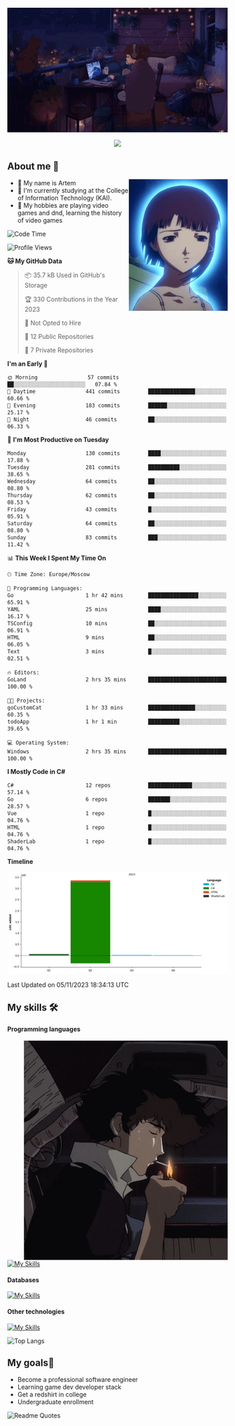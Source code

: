 <div align="center">
  <p>
    <img src="assets/lo-fi.gif">
  </p>
  <p>
    <img src="https://readme-typing-svg.herokuapp.com?color=%2336BCF7&lines=Welcome-to-my-profile&center=true&width=380&height=50&duration=4000&pause=1000">
  </p>
</div>

<div>
  <h2>About me 🚀</h2>
   <div align="center">
    <img src="assets/lain2.gif" align="right" height="300px">
  </div>
  <ul>
    <li>👨 My name is Artem</li>
    <li>🌱 I'm currently studying at the College of Information Technology (KAI).</li>
    <li>👾 My hobbies are playing video games and dnd, learning the history of video games </li>
  </ul>
</div>


<!--START_SECTION:waka-->
![Code Time](http://img.shields.io/badge/Code%20Time-28%20hrs%203%20mins-blue)

![Profile Views](http://img.shields.io/badge/Profile%20Views-4-blue)

**🐱 My GitHub Data** 

> 📦 35.7 kB Used in GitHub's Storage 
 > 
> 🏆 330 Contributions in the Year 2023
 > 
> 🚫 Not Opted to Hire
 > 
> 📜 12 Public Repositories 
 > 
> 🔑 7 Private Repositories 
 > 
**I'm an Early 🐤** 

```text
🌞 Morning                57 commits          ██░░░░░░░░░░░░░░░░░░░░░░░   07.84 % 
🌆 Daytime                441 commits         ███████████████░░░░░░░░░░   60.66 % 
🌃 Evening                183 commits         ██████░░░░░░░░░░░░░░░░░░░   25.17 % 
🌙 Night                  46 commits          ██░░░░░░░░░░░░░░░░░░░░░░░   06.33 % 
```
📅 **I'm Most Productive on Tuesday** 

```text
Monday                   130 commits         ████░░░░░░░░░░░░░░░░░░░░░   17.88 % 
Tuesday                  281 commits         ██████████░░░░░░░░░░░░░░░   38.65 % 
Wednesday                64 commits          ██░░░░░░░░░░░░░░░░░░░░░░░   08.80 % 
Thursday                 62 commits          ██░░░░░░░░░░░░░░░░░░░░░░░   08.53 % 
Friday                   43 commits          █░░░░░░░░░░░░░░░░░░░░░░░░   05.91 % 
Saturday                 64 commits          ██░░░░░░░░░░░░░░░░░░░░░░░   08.80 % 
Sunday                   83 commits          ███░░░░░░░░░░░░░░░░░░░░░░   11.42 % 
```


📊 **This Week I Spent My Time On** 

```text
🕑︎ Time Zone: Europe/Moscow

💬 Programming Languages: 
Go                       1 hr 42 mins        ████████████████░░░░░░░░░   65.91 % 
YAML                     25 mins             ████░░░░░░░░░░░░░░░░░░░░░   16.17 % 
TSConfig                 10 mins             ██░░░░░░░░░░░░░░░░░░░░░░░   06.91 % 
HTML                     9 mins              ██░░░░░░░░░░░░░░░░░░░░░░░   06.05 % 
Text                     3 mins              █░░░░░░░░░░░░░░░░░░░░░░░░   02.51 % 

🔥 Editors: 
GoLand                   2 hrs 35 mins       █████████████████████████   100.00 % 

🐱‍💻 Projects: 
goCustomCat              1 hr 33 mins        ███████████████░░░░░░░░░░   60.35 % 
todoApp                  1 hr 1 min          ██████████░░░░░░░░░░░░░░░   39.65 % 

💻 Operating System: 
Windows                  2 hrs 35 mins       █████████████████████████   100.00 % 
```

**I Mostly Code in C#** 

```text
C#                       12 repos            ██████████████░░░░░░░░░░░   57.14 % 
Go                       6 repos             ███████░░░░░░░░░░░░░░░░░░   28.57 % 
Vue                      1 repo              █░░░░░░░░░░░░░░░░░░░░░░░░   04.76 % 
HTML                     1 repo              █░░░░░░░░░░░░░░░░░░░░░░░░   04.76 % 
ShaderLab                1 repo              █░░░░░░░░░░░░░░░░░░░░░░░░   04.76 % 
```



**Timeline**

![Lines of Code chart](https://raw.githubusercontent.com/nifle3/nifle3/main/assets/bar_graph.png)


 Last Updated on 05/11/2023 18:34:13 UTC
<!--END_SECTION:waka-->

## My skills 🛠️
#### Programming languages
<div align="center">
  <img src="assets/bebop_smoke.gif" align="right" height="500px">
</div>


[![My Skills](https://skillicons.dev/icons?i=go,cs,python)](https://skillicons.dev)
#### Databases
[![My Skills](https://skillicons.dev/icons?i=mysql,mongodb,postgres)](https://skillicons.dev)
#### Other technologies
[![My Skills](https://skillicons.dev/icons?i=unity,docker,git,wasm)](https://skillicons.dev)

![Top Langs](https://github-readme-stats.vercel.app/api/top-langs/?username=nifle3&layout=compact&theme=nord)


## My goals🚀
- Become a professional software engineer
- Learning game dev developer stack
- Get a redshirt in college
- Undergraduate enrollment

![Readme Quotes](https://quotes-github-readme.vercel.app/api?type=horizontal&theme=nord) 
